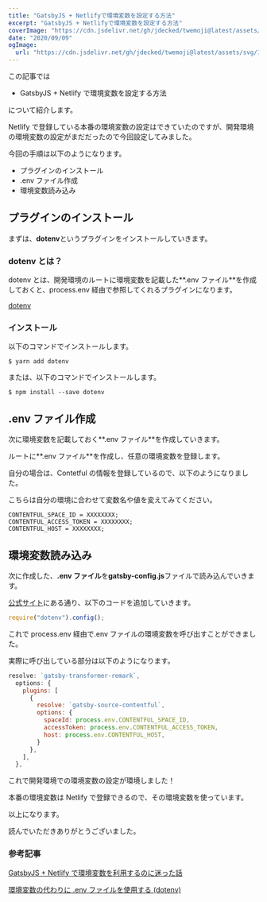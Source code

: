 ```yaml
---
title: "GatsbyJS + Netlifyで環境変数を設定する方法"
excerpt: "GatsbyJS + Netlifyで環境変数を設定する方法"
coverImage: "https://cdn.jsdelivr.net/gh/jdecked/twemoji@latest/assets/svg/1f516.svg"
date: "2020/09/09"
ogImage:
  url: "https://cdn.jsdelivr.net/gh/jdecked/twemoji@latest/assets/svg/1f516.svg"
---
```


この記事では

- GatsbyJS + Netlify で環境変数を設定する方法

について紹介します。

Netlify で登録している本番の環境変数の設定はできていたのですが、開発環境の環境変数の設定がまだだったので今回設定してみました。

今回の手順は以下のようになります。

- プラグインのインストール
- .env ファイル作成
- 環境変数読み込み

## プラグインのインストール

まずは、**dotenv**というプラグインをインストールしていきます。

### dotenv とは？

dotenv とは、開発環境のルートに環境変数を記載した**.env ファイル**を作成しておくと、process.env 経由で参照してくれるプラグインになります。

[dotenv](https://www.npmjs.com/package/dotenv)

### インストール

以下のコマンドでインストールします。

```shell
$ yarn add dotenv
```

または、以下のコマンドでインストールします。

```shell
$ npm install --save dotenv
```

## .env ファイル作成

次に環境変数を記載しておく**.env ファイル**を作成していきます。

ルートに**.env ファイル**を作成し、任意の環境変数を登録します。

自分の場合は、Contetful の情報を登録しているので、以下のようになりました。

こちらは自分の環境に合わせて変数名や値を変えてみてください。

```javascript:.env
CONTENTFUL_SPACE_ID = XXXXXXXX;
CONTENTFUL_ACCESS_TOKEN = XXXXXXXX;
CONTENTFUL_HOST = XXXXXXXX;
```

## 環境変数読み込み

次に作成した、**.env ファイル**を**gatsby-config.js**ファイルで読み込んでいきます。

[公式サイト](https://www.npmjs.com/package/dotenv)にある通り、以下のコードを追加していきます。

```javascript:gatsby-config.js
require("dotenv").config();
```

これで process.env 経由で.env ファイルの環境変数を呼び出すことができました。

実際に呼び出している部分は以下のようになります。

```javascript:gatsby-config.js
resolve: `gatsby-transformer-remark`,
  options: {
    plugins: [
      {
        resolve: `gatsby-source-contentful`,
        options: {
          spaceId: process.env.CONTENTFUL_SPACE_ID,
          accessToken: process.env.CONTENTFUL_ACCESS_TOKEN,
          host: process.env.CONTENTFUL_HOST,
        }
      },
    ],
  },
```

これで開発環境での環境変数の設定が環境しました！

本番の環境変数は Netlify で登録できるので、その環境変数を使っています。

以上になります。

読んでいただきありがとうございました。

### 参考記事

[GatsbyJS + Netlify で環境変数を利用するのに迷った話](https://qiita.com/xrxoxcxox/items/4e337b96fc9017b3771c)

[環境変数の代わりに .env ファイルを使用する (dotenv)](https://maku77.github.io/nodejs/env/dotenv.html)
